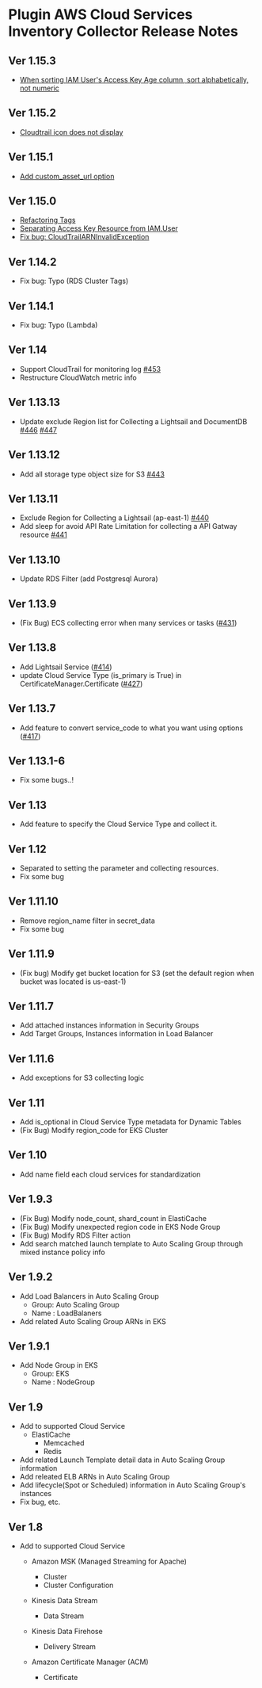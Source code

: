 # Plugin AWS Cloud Services Inventory Collector Release Notes

## Ver 1.15.3
* [When sorting IAM User's Access Key Age column, sort alphabetically, not numeric](https://github.com/cloudforet-io/plugin-aws-cloud-service-inven-collector/issues/18)

## Ver 1.15.2
* [Cloudtrail icon does not display](https://github.com/cloudforet-io/plugin-aws-cloud-service-inven-collector/issues/23)

## Ver 1.15.1
* [Add custom_asset_url option](https://github.com/cloudforet-io/plugin-aws-cloud-service-inven-collector/pull/21)

## Ver 1.15.0
* [Refactoring Tags](https://github.com/cloudforet-io/plugin-aws-cloud-service-inven-collector/issues/7)
* [Separating Access Key Resource from IAM.User](https://github.com/cloudforet-io/plugin-aws-cloud-service-inven-collector/issues/12)
* [Fix bug: CloudTrailARNInvalidException](https://github.com/cloudforet-io/plugin-aws-cloud-service-inven-collector/issues/11)

## Ver 1.14.2
* Fix bug: Typo (RDS Cluster Tags)

## Ver 1.14.1
* Fix bug: Typo (Lambda)

## Ver 1.14
* Support CloudTrail for monitoring log [#453](https://github.com/spaceone-dev/plugin-aws-cloud-service-inven-collector/issues/453) 
* Restructure CloudWatch metric info 

## Ver 1.13.13
* Update exclude Region list for Collecting a Lightsail and DocumentDB [#446](https://github.com/spaceone-dev/plugin-aws-cloud-service-inven-collector/issues/446) [#447](https://github.com/spaceone-dev/plugin-aws-cloud-service-inven-collector/issues/447)

## Ver 1.13.12
* Add all storage type object size for S3  [#443](https://github.com/spaceone-dev/plugin-aws-cloud-service-inven-collector/issues/443)

## Ver 1.13.11
* Exclude Region for Collecting a Lightsail (ap-east-1) [#440](https://github.com/spaceone-dev/plugin-aws-cloud-service-inven-collector/issues/440)
* Add sleep for avoid API Rate Limitation for collecting a API Gatway resource [#441](https://github.com/spaceone-dev/plugin-aws-cloud-service-inven-collector/issues/441)

## Ver 1.13.10
* Update RDS Filter (add Postgresql Aurora)

## Ver 1.13.9
* (Fix Bug) ECS collecting error when many services or tasks ([#431](https://github.com/spaceone-dev/plugin-aws-cloud-service-inven-collector/issues/431))

## Ver 1.13.8
* Add Lightsail Service ([#414](https://github.com/spaceone-dev/plugin-aws-cloud-service-inven-collector/issues/414))
* update Cloud Service Type (is_primary is True) in CertificateManager.Certificate ([#427](https://github.com/spaceone-dev/plugin-aws-cloud-service-inven-collector/issues/427))

## Ver 1.13.7
* Add feature to convert service_code to what you want using options ([#417](https://github.com/spaceone-dev/plugin-aws-cloud-service-inven-collector/issues/417))

## Ver 1.13.1-6
* Fix some bugs..!

## Ver 1.13
* Add feature to specify the Cloud Service Type and collect it.

## Ver 1.12
* Separated to setting the parameter and collecting resources.
* Fix some bug

## Ver 1.11.10
* Remove region_name filter in secret_data
* Fix some bug

## Ver 1.11.9
* (Fix bug) Modify get bucket location for S3 (set the default region when bucket was located is us-east-1)

## Ver 1.11.7
* Add attached instances information in Security Groups
* Add Target Groups, Instances information in Load Balancer

## Ver 1.11.6
* Add exceptions for S3 collecting logic

## Ver 1.11
* Add is_optional in Cloud Service Type metadata for Dynamic Tables
* (Fix Bug) Modify region_code for EKS Cluster

## Ver 1.10
* Add name field each cloud services for standardization


## Ver 1.9.3
* (Fix Bug) Modify node_count, shard_count in ElastiCache
* (Fix Bug) Modify unexpected region code in EKS Node Group
* (Fix Bug) Modify RDS Filter action
* Add search matched launch template to Auto Scaling Group through mixed instance policy info

## Ver 1.9.2
* Add Load Balancers in Auto Scaling Group
    * Group: Auto Scaling Group
    * Name : LoadBalaners
* Add related Auto Scaling Group ARNs in EKS

## Ver 1.9.1
* Add Node Group in EKS
    * Group: EKS
    * Name : NodeGroup

## Ver 1.9
* Add to supported Cloud Service
    * ElastiCache
        * Memcached
        * Redis
* Add related Launch Template detail data in Auto Scaling Group information
* Add releated ELB ARNs in Auto Scaling Group
* Add lifecycle(Spot or Scheduled) information in Auto Scaling Group's instances
* Fix bug, etc.

## Ver 1.8
* Add to supported Cloud Service
    * Amazon MSK (Managed Streaming for Apache)
        * Cluster
        * Cluster Configuration

    * Kinesis Data Stream
        * Data Stream

    * Kinesis Data Firehose
        * Delivery Stream

    * Amazon Certificate Manager (ACM)
        * Certificate
    
